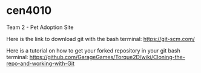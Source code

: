 # cen4010
Team 2 - Pet Adoption Site

Here is the link to download git with the bash terminal:
https://git-scm.com/

Here is a tutorial on how to get your forked repository in your git bash terminal:
https://github.com/GarageGames/Torque2D/wiki/Cloning-the-repo-and-working-with-Git
